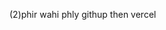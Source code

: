 <!-- apiko deploy krny e liye versal.jeson ka hona orosmy jo likha he oska hona lazmi he or khod sy apny hisab sy osko hm modify krengy
 -->

 <!-- {
  "version": 2,
  "builds": [
    {
      "src": "./api.py", # os file ka name jismy code likha he fastapi ka 

      "use": "@vercel/python" # oska use karna hai jo python ko support karta hai
    }
  ],
  "routes": [
    {
      "src": "/(.*)", #yani sari files lakr jana he
      "dest": "/api.py" #oska destination hai jo api.py hai
    }
  ]
} -->

(2)phir wahi phly githup then vercel